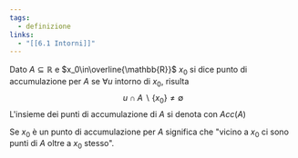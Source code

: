 ```yaml
---
tags:
  - definizione
links:
  - "[[6.1 Intorni]]"
---
```

Dato $A \subseteq\mathbb{R}$ e $x_0\in\overline{\mathbb{R}}$
$x_0$ si dice punto di accumulazione per $A$ se 
$\forall u$ intorno di $x_0$, risulta $$u \cap A \smallsetminus \{x_0\} \not= \emptyset$$
L'insieme dei punti di accumulazione di $A$ si denota con $Acc(A)$

Se $x_0$ è un punto di accumulazione per $A$ significa che "vicino a $x_0$ ci sono punti di $A$ oltre a $x_0$ stesso".
